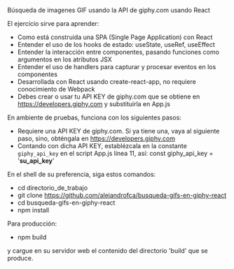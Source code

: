Búsqueda de imagenes GIF usando la API de giphy.com usando React

El ejercicio sirve para aprender:

* Como está construida una SPA (Single Page Application) con React
* Entender el uso de los hooks de estado: useState, useRef, useEffect
* Entender la interacción entre componentes, pasando funciones como argumentos en los atributos JSX
* Entender el uso de handlers para capturar y procesar eventos en los componentes
* Desarrollada con React usando create-react-app, no requiere conocimiento de Webpack
* Debes crear o usar tu API KEY de giphy.com que se obtiene en https://developers.giphy.com y substituirla en App.js

En ambiente de pruebas, funciona con los siguientes pasos:

* Requiere una API KEY de giphy.com. Si ya tiene una, vaya al siguiente paso, sino, obténgala en https://developers.giphy.com
* Contando con dicha API KEY, establézcala en la constante `giphy_api_key` en el script App.js línea 11, así:
  const giphy_api_key = '__su_api_key__'

En el shell de su preferencia, siga estos comandos:

* cd directorio_de_trabajo
* git clone https://github.com/alejandrofca/busqueda-gifs-en-giphy-react
* cd busqueda-gifs-en-giphy-react
* npm install

Para producción:

* npm build

y cargue en su servidor web el contenido del directorio 'build' que se produce. 